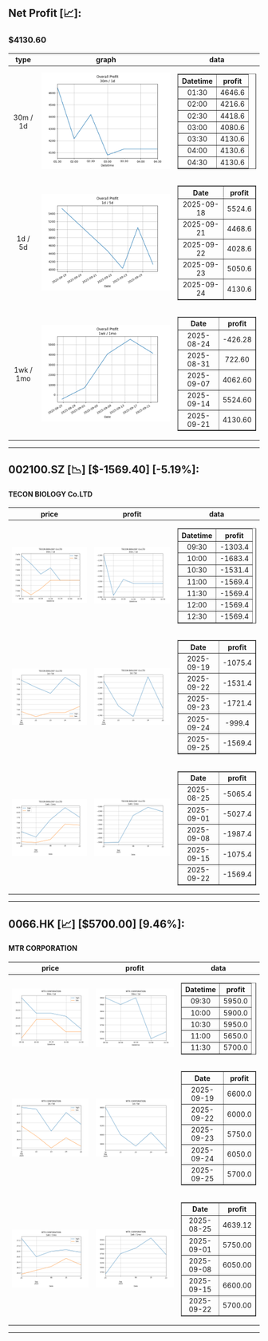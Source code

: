 ## Net Profit [📈]:
### $4130.60
|type|graph|data|
|:---:|:---:|:---:|
|30m / 1d|![net_profit](image/overall_30m-1d.png)|<table border="1" class="dataframe"> <thead> <tr style="text-align: center;"> <th>Datetime</th> <th>profit</th> </tr> </thead> <tbody> <tr> <td>01:30</td> <td>4646.6</td> </tr> <tr> <td>02:00</td> <td>4216.6</td> </tr> <tr> <td>02:30</td> <td>4418.6</td> </tr> <tr> <td>03:00</td> <td>4080.6</td> </tr> <tr> <td>03:30</td> <td>4130.6</td> </tr> <tr> <td>04:00</td> <td>4130.6</td> </tr> <tr> <td>04:30</td> <td>4130.6</td> </tr> </tbody></table>|
|1d / 5d|![net_profit](image/overall_1d-5d.png)|<table border="1" class="dataframe"> <thead> <tr style="text-align: center;"> <th>Date</th> <th>profit</th> </tr> </thead> <tbody> <tr> <td>2025-09-18</td> <td>5524.6</td> </tr> <tr> <td>2025-09-21</td> <td>4468.6</td> </tr> <tr> <td>2025-09-22</td> <td>4028.6</td> </tr> <tr> <td>2025-09-23</td> <td>5050.6</td> </tr> <tr> <td>2025-09-24</td> <td>4130.6</td> </tr> </tbody></table>|
|1wk / 1mo|![net_profit](image/overall_1wk-1mo.png)|<table border="1" class="dataframe"> <thead> <tr style="text-align: center;"> <th>Date</th> <th>profit</th> </tr> </thead> <tbody> <tr> <td>2025-08-24</td> <td>-426.28</td> </tr> <tr> <td>2025-08-31</td> <td>722.60</td> </tr> <tr> <td>2025-09-07</td> <td>4062.60</td> </tr> <tr> <td>2025-09-14</td> <td>5524.60</td> </tr> <tr> <td>2025-09-21</td> <td>4130.60</td> </tr> </tbody></table>|
---
## 002100.SZ [📉] [$-1569.40] [-5.19%]:
#### TECON BIOLOGY Co.LTD
|price|profit|data|
|:---:|:---:|:---:|
|![price](image/002100.SZ_30m-1d_price.png)|![profit](image/002100.SZ_30m-1d_profit.png)|<table border="1" class="dataframe"> <thead> <tr style="text-align: center;"> <th>Datetime</th> <th>profit</th> </tr> </thead> <tbody> <tr> <td>09:30</td> <td>-1303.4</td> </tr> <tr> <td>10:00</td> <td>-1683.4</td> </tr> <tr> <td>10:30</td> <td>-1531.4</td> </tr> <tr> <td>11:00</td> <td>-1569.4</td> </tr> <tr> <td>11:30</td> <td>-1569.4</td> </tr> <tr> <td>12:00</td> <td>-1569.4</td> </tr> <tr> <td>12:30</td> <td>-1569.4</td> </tr> </tbody></table>|
|![price](image/002100.SZ_1d-5d_price.png)|![profit](image/002100.SZ_1d-5d_profit.png)|<table border="1" class="dataframe"> <thead> <tr style="text-align: center;"> <th>Date</th> <th>profit</th> </tr> </thead> <tbody> <tr> <td>2025-09-19</td> <td>-1075.4</td> </tr> <tr> <td>2025-09-22</td> <td>-1531.4</td> </tr> <tr> <td>2025-09-23</td> <td>-1721.4</td> </tr> <tr> <td>2025-09-24</td> <td>-999.4</td> </tr> <tr> <td>2025-09-25</td> <td>-1569.4</td> </tr> </tbody></table>|
|![price](image/002100.SZ_1wk-1mo_price.png)|![profit](image/002100.SZ_1wk-1mo_profit.png)|<table border="1" class="dataframe"> <thead> <tr style="text-align: center;"> <th>Date</th> <th>profit</th> </tr> </thead> <tbody> <tr> <td>2025-08-25</td> <td>-5065.4</td> </tr> <tr> <td>2025-09-01</td> <td>-5027.4</td> </tr> <tr> <td>2025-09-08</td> <td>-1987.4</td> </tr> <tr> <td>2025-09-15</td> <td>-1075.4</td> </tr> <tr> <td>2025-09-22</td> <td>-1569.4</td> </tr> </tbody></table>|
---
## 0066.HK [📈] [$5700.00] [9.46%]:
#### MTR CORPORATION
|price|profit|data|
|:---:|:---:|:---:|
|![price](image/0066.HK_30m-1d_price.png)|![profit](image/0066.HK_30m-1d_profit.png)|<table border="1" class="dataframe"> <thead> <tr style="text-align: center;"> <th>Datetime</th> <th>profit</th> </tr> </thead> <tbody> <tr> <td>09:30</td> <td>5950.0</td> </tr> <tr> <td>10:00</td> <td>5900.0</td> </tr> <tr> <td>10:30</td> <td>5950.0</td> </tr> <tr> <td>11:00</td> <td>5650.0</td> </tr> <tr> <td>11:30</td> <td>5700.0</td> </tr> </tbody></table>|
|![price](image/0066.HK_1d-5d_price.png)|![profit](image/0066.HK_1d-5d_profit.png)|<table border="1" class="dataframe"> <thead> <tr style="text-align: center;"> <th>Date</th> <th>profit</th> </tr> </thead> <tbody> <tr> <td>2025-09-19</td> <td>6600.0</td> </tr> <tr> <td>2025-09-22</td> <td>6000.0</td> </tr> <tr> <td>2025-09-23</td> <td>5750.0</td> </tr> <tr> <td>2025-09-24</td> <td>6050.0</td> </tr> <tr> <td>2025-09-25</td> <td>5700.0</td> </tr> </tbody></table>|
|![price](image/0066.HK_1wk-1mo_price.png)|![profit](image/0066.HK_1wk-1mo_profit.png)|<table border="1" class="dataframe"> <thead> <tr style="text-align: center;"> <th>Date</th> <th>profit</th> </tr> </thead> <tbody> <tr> <td>2025-08-25</td> <td>4639.12</td> </tr> <tr> <td>2025-09-01</td> <td>5750.00</td> </tr> <tr> <td>2025-09-08</td> <td>6050.00</td> </tr> <tr> <td>2025-09-15</td> <td>6600.00</td> </tr> <tr> <td>2025-09-22</td> <td>5700.00</td> </tr> </tbody></table>|
---
